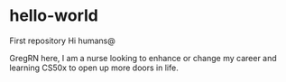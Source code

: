 # hello-world
First repository 
Hi humans@

GregRN here, I am a nurse looking to enhance or change my career and learning CS50x to open up more doors in life. 
